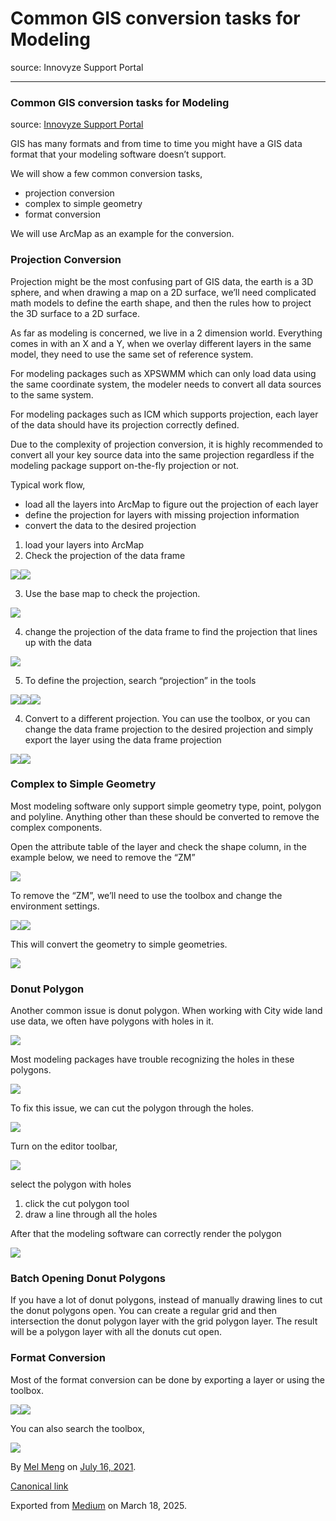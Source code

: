 # Common GIS conversion tasks for Modeling

source: Innovyze Support Portal

---

### Common GIS conversion tasks for Modeling

source: [Innovyze Support Portal](https://innovyze.force.com/support/s/article/Common-GIS-conversion-tasks-for-Modeling)

GIS has many formats and from time to time you might have a GIS data format that your modeling software doesn’t support.

We will show a few common conversion tasks,

* projection conversion
* complex to simple geometry
* format conversion

We will use ArcMap as an example for the conversion.

### Projection Conversion

Projection might be the most confusing part of GIS data, the earth is a 3D sphere, and when drawing a map on a 2D surface, we’ll need complicated math models to define the earth shape, and then the rules how to project the 3D surface to a 2D surface.

As far as modeling is concerned, we live in a 2 dimension world. Everything comes in with an X and a Y, when we overlay different layers in the same model, they need to use the same set of reference system.

For modeling packages such as XPSWMM which can only load data using the same coordinate system, the modeler needs to convert all data sources to the same system.

For modeling packages such as ICM which supports projection, each layer of the data should have its projection correctly defined.

Due to the complexity of projection conversion, it is highly recommended to convert all your key source data into the same projection regardless if the modeling package support on-the-fly projection or not.

Typical work flow,

* load all the layers into ArcMap to figure out the projection of each layer
* define the projection for layers with missing projection information
* convert the data to the desired projection

1. load your layers into ArcMap
2. Check the projection of the data frame

![](images\1_LhEQiFqq8R8it_IDxCK5Gg.png)![](images\1_6DdpKerOkYc_lYdofqh1Pg.png)

3. Use the base map to check the projection.

![](images\1_ddP2oP2lTjxvx5d9-DthAA.png)

4. change the projection of the data frame to find the projection that lines up with the data

![](images\1_HfBHIPDEOFuwYsWYO-NR3g.png)

5. To define the projection, search “projection” in the tools

![](images\1_D7ywpjLThAQ2b6zj0TsT7w.png)![](images\1_GtX9uqSvR_473uODlS6BJA.png)![](images\1_-iRmycFAf6XWD1SFOUmI9w.png)

4. Convert to a different projection. You can use the toolbox, or you can change the data frame projection to the desired projection and simply export the layer using the data frame projection

![](images\1_WG1HwMV3zqO_UYF-WjFi3w.png)![](images\1_3CeS3vAspmnGVtrUqDDlwA.png)

### Complex to Simple Geometry

Most modeling software only support simple geometry type, point, polygon and polyline. Anything other than these should be converted to remove the complex components.

Open the attribute table of the layer and check the shape column, in the example below, we need to remove the “ZM”

![](images\1_A_CHjqR4DlV_rl6UCmxLZQ.png)

To remove the “ZM”, we’ll need to use the toolbox and change the environment settings.

![](images\1_SKk-BV85ys0deLJ-uhqEpw.png)![](images\1_-L-BaueGYXK2Ew73mzDQHA.png)

This will convert the geometry to simple geometries.

![](images\1_mYSrCkX6QtB1Z3JWoKo7Cg.png)

### Donut Polygon

Another common issue is donut polygon. When working with City wide land use data, we often have polygons with holes in it.

![](images\1_FdnQcaXhlbxRHDfH2auVfA.png)

Most modeling packages have trouble recognizing the holes in these polygons.

![](images\1_viRkEYAlJZkqb2WSujPEhg.png)

To fix this issue, we can cut the polygon through the holes.

![](images\1_PWbgzXDXDwsrN2DraQW7tw.png)

Turn on the editor toolbar,

![](images\1_If24CNp0LLzyXQ_8IX800A.png)

select the polygon with holes

1. click the cut polygon tool
2. draw a line through all the holes

After that the modeling software can correctly render the polygon

![](images\1_57JePhT7uzMvqtpiRN24oQ.png)

### Batch Opening Donut Polygons

If you have a lot of donut polygons, instead of manually drawing lines to cut the donut polygons open. You can create a regular grid and then intersection the donut polygon layer with the grid polygon layer. The result will be a polygon layer with all the donuts cut open.

### Format Conversion

Most of the format conversion can be done by exporting a layer or using the toolbox.

![](images\1_cwAKHypu9O25quN31lAtHg.png)![](images\1_ZBKgRabxN5BUD4qwmchujQ.png)

You can also search the toolbox,

![](images\1_xp0H4yhTkx4nuIN7FvPKvw.png)

By [Mel Meng](https://medium.com/@mel-meng-pe) on [July 16, 2021](https://medium.com/p/1d344b326c0a).

[Canonical link](https://medium.com/@mel-meng-pe/common-gis-conversion-tasks-for-modeling-1d344b326c0a)

Exported from [Medium](https://medium.com) on March 18, 2025.